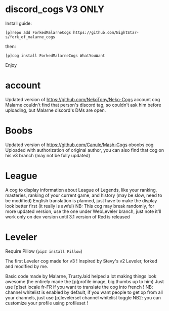 # discord_cogs V3 ONLY

Install guide:

`[p]repo add ForkedMalarneCogs https://github.com/NightStar-s/fork_of_malarne_cogs`

then:

`[p]cog install ForkedMalarneCogs WhatYouWant`

Enjoy

# account

Updated version of https://github.com/NekoTony/Neko-Cogs account cog
Malarne couldn't find that person's discord tag, so couldn't ask him before uploading, but Malarne discord's DMs are open.

# Boobs

Updated version of https://github.com/Canule/Mash-Cogs oboobs cog
Uploaded with authorization of original author, you can also find that cog on his v3 branch (may not be fully updated)

# League

A cog to display information about League of Legends, like your ranking, masteries, ranking of your current game, and history (may be slow, need to be modified)
English translation is planned, just have to make the display look better first (it really is awful)
NB: This cog may break randomly, for more updated version, use the one under WebLeveler branch, just note it'll work only on dev version until 3.1 version of Red is released

# Leveler
Require Pillow (`pip3 install Pillow`)

The first Leveler cog made for v3 !
Inspired by Stevy's v2 Leveler, forked and modified by me.

Basic code made by Malarne, TrustyJaid helped a lot making things look awesome (he entirely made the [p]profile image, big thumbs up to him)
Just use [p]set locale fr-FR if you want to translate the cog into french !
NB: channel whitelist is enabled by default, if you want people to get xp from all your channels, just use [p]levelerset channel whitelist toggle
NB2: you can customize your profile using profileset !
